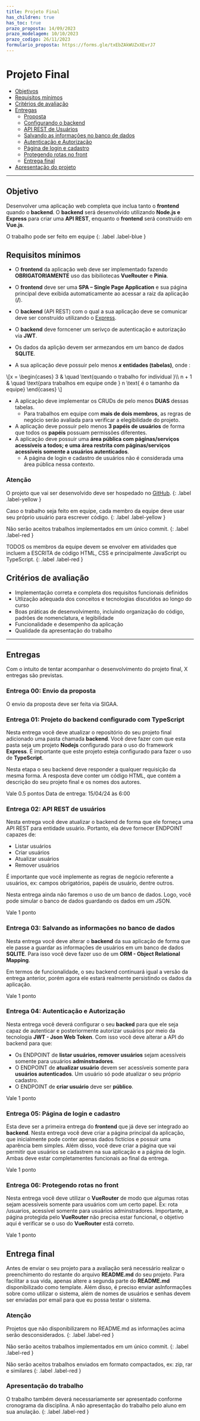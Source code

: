 ```yaml
---
title: Projeto Final
has_children: true
has_toc: true
prazo_proposta: 14/09/2023
prazo_modelagem: 10/10/2023
prazo_codigo: 26/11/2023
formulario_proposta: https://forms.gle/txEbZAkWUZxXEvrJ7
---
```


# Projeto Final

* [Objetivos](#obj)
* [Requisitos mínimos](#req)
* [Critérios de avaliação](#criterios)
* [Entregas](#entregas)
  * [Proposta](#proposta)
  * [Configurando o backend](#back01)
  * [API REST de Usuários](#back02)
  * [Salvando as informações no banco de dados](#back03)
  * [Autenticação e Autorização](#back04)
  * [Página de login e cadastro](#front01)
  * [Protegendo rotas no front](#front02)
  * [Entrega final](#final)
* [Apresentação do projeto](#apresentacao)

---

## Objetivo <a name="obj"></a>

Desenvolver uma aplicação web completa que inclua tanto o **frontend** quando o **backend**.
O **backend** será desenvolvido utilizando **Node.js e Express** para criar uma **API REST**, 
enquanto o **frontend** será construído em **Vue.js**.

O trabalho pode ser feito em equipe
{: .label .label-blue }

## Requisitos mínimos <a name="req"></a>

- O **frontend** da aplicação web deve ser implementado fazendo **OBRIGATORIAMENTE** uso das bibiliotecas **VueRouter** e **Pinia**. 
- O **frontend** deve ser uma **SPA – Single Page Application** e sua página principal deve exibida automaticamente ao acessar a raiz da aplicação (**/**).
- O **backend** (API REST) com o qual a sua aplicação deve se comunicar deve ser construído utilizando o <a href="https://expressjs.com/" target="_blank">Express</a>.
- O **backend** deve forncener um serivço de autenticação e autorização via **JWT**. 
- Os dados da aplição devem ser armezandos em um banco de dados **SQLITE**.
 
- A sua aplicação deve possuir pelo menos ***x* entidades (tabelas)**, onde :
<div>
\[x =
  \begin{cases}
    3       & \quad \text{quando o trabalho for individual }\\
   n + 1  & \quad \text{para trabalhos em equipe onde } n \text{ é o tamanho da equipe}
  \end{cases}
\]
</div>

- A aplicação deve implementar os CRUDs de pelo menos **DUAS** dessas tabelas.
  - Para trabalhos em equipe com **mais de dois membros**, as regras de negócio serão avaliada para verificar a elegibilidade do projeto.
- A aplicação deve possuir pelo menos **3 papéis de usuários** de forma que todos os **papéis** possuam permissões diferentes.
- A aplicação deve possuir uma **área pública com páginas/serviços acessíveis a todos; e uma área restrita com páginas/serviços acessíveis somente a usuários autenticados**.
  - A página de login e cadastro de usuários não é considerada uma área pública nessa contexto.

### Atenção
  
O projeto que vai ser desenvolvido deve ser hospedado no <a href="http://www.github.com" target="_blank">GitHub</a>.
{: .label .label-yellow }

Caso o trabalho seja feito em equipe, cada membro da equipe deve usar seu próprio usuário para escrever código.
{: .label .label-yellow }

Não serão aceitos trabalhos implementados em um único commit.
{: .label .label-red }

TODOS os membros da equipe devem se envolver em atividades que incluem a ESCRITA de código HTML, CSS e principalmente JavaScript ou TypeScript.
{: .label .label-red }

## Critérios de avaliação <a name="criterios"></a>

- Implementação correta e completa dos requisitos funcionais definidos
- Utlização adequada dos conceitos e tecnologias discutidos ao longo do curso
- Boas práticas de desenvolvimento, incluindo organização do código, padrões de nomenclatura, e legibilidade
- Funcionalidade e desempenho da aplicação
- Qualidade da apresentação do trabalho

---

## Entregas

Com o intuito de tentar acompanhar o desenvolvimento do projeto final, X entregas são previstas.

### Entrega 00:  Envio da proposta <a name="proposta"></a>

O envio da proposta deve ser feita via SIGAA.

<!--
O autor do trabalho ou a equipe, deve escolher o domínio da aplicação, ex: um loja online de doces, e também deve descrever as funcionalidades do sistema, explicando **resumidamente os requisitos do sistema com suas entidades principais**. Essa definição deve ser enviada e **aprovada pelo professor**. 

Para auxiliar nessa tarefa, vocês irão realizar criar um repositório no GitHub a partir deste <a href="https://github.com/profBruno-UFC-Qx/qxd0020-projeto-final/generate" target="_blank">template</a>. Como vocês podem ver, o **Readme.md** já vem previamente preenchido com um modelo. 
Vocês devem alterar o modelo de acordo com a realidade da proposta de projeto final de vocês. Vocês podem consultar <a href="https://github.com/profBruno-UFC-Qx/qxd0020-manga-store" target="_blank">o repositório da MangaStore</a>.

Depois disso, a proposta deve ser enviada por meio do seguinte <a href="{{ page.formulario_proposta }}" target="_blank">formulário</a>.

Prazo final de entrega: {{ page.prazo_proposta }}
{: .label .label-red }

Os trabalhos devem necessariamente ter domínios distintos. 
{: .label .label-yellow }

A ordem de envio para o professor determina quem tem prioridade por determinado domínio. Caso o domínio já tenha sido escolhido por outro aluno, deve-se propor um novo domínio.
{: .label .label-yellow }

## Modelagem e rascunho da interface <a name="envio2"></a>

É esperado que nesse momento, a equipe já tenha em mente de forma clara as principais funcionalidades do sistema e para isso, é necessário que os dados estejam devidamente modelados.

A entrega da modelagem deve ser feita de duas formas:
  - Um digrama entidade relacional ou um diagrama de classes que deixe claro como as entidades se relacionam
  - A "implementação" dessa modelagem utilizando **Strapi**.

Com uma visão clara das funcionalidades do projeto, a equipe deve também entregrar a primeira versão das telas do sistemas. Estas telas devem ser construídas usando HTML, CSS e JavaScript (ou TypeScript). Como são primeiras versões, dados fictícios devem/podem ser utilizados.

No prazo final da entrega, todo esse conteúdo deve estar presente no repositório do GitHub do projeto final, enviado juntamente com a proposta do projeto final.
{: .label .label-yellow }


Prazo final de entrega: {{ page.prazo_modelagem }}
{: .label .label-red }

-->

### Entrega 01: Projeto do backend configurado com TypeScript <a name="back01"></a>

Nesta entrega você deve atualizar o repositório do seu projeto final adicionado uma pasta chamada **backend**.
Você deve fazer com que esta pasta seja um projeto **Nodejs** configurado para o uso do framework **Express**.
É importante que este projeto esteja configurado para fazer o uso de **TypeScript**. 

Nesta etapa o seu backend deve responder a qualquer requisição da mesma forma. A resposta deve conter
um código HTML, que contém a descrição do seu projeto final e os nomes dos autores.

<span class="label label-blue">Vale 0.5 pontos</span> <span class="label label-red">Data de entrega: 15/04/24 às 6:00</span>

### Entrega 02: API REST de usuários <a name="back02"></a>

Nesta entrega você deve atualizar o backend de forma que ele forneça uma API REST para entidade usuário.
Portanto, ela deve fornecer ENDPOINT capazes de:
  - Listar usuários
  - Criar usuários
  - Atualizar usuários
  - Remover usuários

É importante que você implemente as regras de negócio referente a usuários, ex: campos obrigatórios, papéis de usuário, dentre outros.

Nesta entrega ainda não faremos o uso de um banco de dados. Logo, você pode simular o banco de dados guardando os dados em um JSON.

<span class="label label-blue">Vale 1 ponto</span>

### Entrega 03: Salvando as informações no banco de dados <a name="back03"></a>

Nesta entrega você deve alterar o **backend** da sua aplicação de forma que ele passe a guardar as informações de usuários em
um banco de dados **SQLITE**. Para isso você deve fazer uso de um **ORM - Object Relational Mapping**.

Em termos de funcionalidade, o seu backend continuará igual a versão da entrega anterior, porém agora ele estará realmente persistindo os dados da aplicação.

<span class="label label-blue">Vale 1 ponto</span>

### Entrega 04: Autenticação e Autorização <a name="back04"></a>

Nesta entrega você deverá configurar o seu **backed** para que ele seja capaz de autenticar e posteriormente autorizar usuários
por meio da tecnologia **JWT - Json Web Token**.  Com isso você deve alterar a API do backend para que:
  - Os ENDPOINT de **listar usuários, remover usuários** sejam acessíveis somente para usuários **adminstradores**.
  - O ENDPOINT de **atualizar usuário** devem ser acessíveis somente para **usuários autenticados**. Um usuário só pode atualizar o seu próprio cadastro.
  - O ENDPOINT de **criar usuário** deve ser **público**.

<span class="label label-blue">Vale 1 ponto</span>

<!--
### Entrega 05: Regras de negócios implementadas <a name="back05"></a>

Em teoria essa é devem a última entrega do backend, portanto, ao final desta entregas todas as regras de negócios necessárias para que sua aplicação funcione corretamente devem ser implementadas.
É natural que ao longo do desenvolvimento do **frontend**, sejam necessária realizar algumas mudanças no **backend**, portanto não se preocupe com isso.

<span class="label label-blue">Vale 1 ponto</span>
-->

### Entrega 05: Página de login e cadastro <a name="front01"></a>

Esta deve ser a primeira entrega do **frontend** que já deve ser integrado ao **backend**. Nesta entrega você deve criar a página principal da aplicação,
que inicialmente pode conter apenas dados fictícios e possuir uma aparência bem simples. Além disso, você deve criar a página que vai permitir
que usuários se cadastrem na sua aplicação e a página de login. Ambas deve estar completamentes funcionais ao final da entrega.

<span class="label label-blue">Vale 1 ponto</span>

### Entrega 06: Protegendo rotas no front <a name="front02"></a>

Nesta entrega você deve utilizar o **VueRouter** de modo que algumas rotas sejam acessíveis somente para usuários com um certo papel.
Ex: rota /usuarios, acessível somente para usuários adminstradores. Importante, a página protegida pelo **VueRouter** não precisa estar funcional,
o objetivo aqui é verificar se o uso do **VueRouter** está correto.

<span class="label label-blue">Vale 1 ponto</span>


## Entrega final <a name="final"></a>

Antes de enviar o seu projeto para a avaliação será necessário realizar o preenchimento do restante do arquivo **README.md** do seu projeto.
Para facilitar a sua vida, apenas altere a segunda parte do **README.md** disponibilizado como template. Além disso, é preciso enviar asInformações 
sobre como utilizar o sistema, além de nomes de usuários e senhas devem ser enviadas por email para que eu possa testar o sistema.

### Atenção

Projetos que não disponibilizarem no README.md as informações acima serão desconsiderados.
{: .label .label-red }

Não serão aceitos trabalhos implementados em um único commit.
{: .label .label-red }

Não serão aceitos trabalhos enviados em formato compactados, ex: zip, rar e similares
{: .label .label-red }

### Apresentação do trabalho <a name="apresentacao"></a>

O trabalho também deverá necessariamente ser apresentado conforme cronograma da disciplina. A não apresentação do trabalho pelo aluno em sua anulação.
{: .label .label-red }
